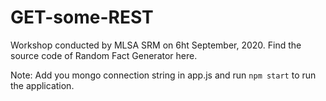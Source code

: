 # GET-some-REST
Workshop conducted by MLSA SRM on 6ht September, 2020.
Find the source code of Random Fact Generator here.

Note: Add you mongo connection string in app.js and run `npm start` to run the application.
